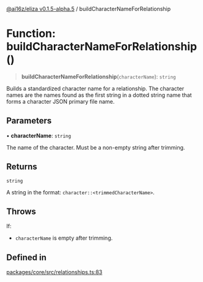 [@ai16z/eliza v0.1.5-alpha.5](../index.md) / buildCharacterNameForRelationship

# Function: buildCharacterNameForRelationship()

> **buildCharacterNameForRelationship**(`characterName`): `string`

Builds a standardized character name for a relationship.  The character
 names are the names found as the first string in a dotted string
 name that forms a character JSON primary file name.

## Parameters

• **characterName**: `string`

The name of the character. Must be a non-empty
 string after trimming.

## Returns

`string`

A string in the format: `character::<trimmedCharacterName>`.

## Throws

If:
- `characterName` is empty after trimming.

## Defined in

[packages/core/src/relationships.ts:83](https://github.com/roschler/eliza/blob/main/packages/core/src/relationships.ts#L83)

